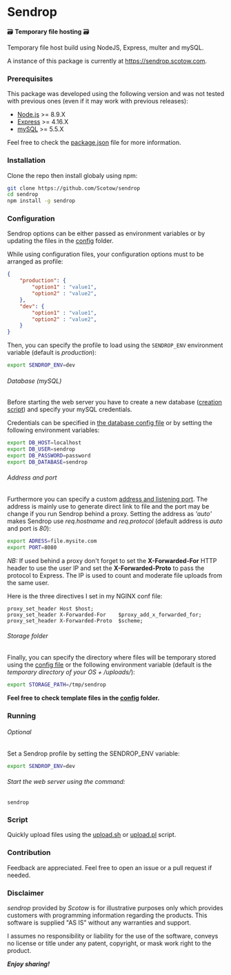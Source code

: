 # Sendrop
🗃 **Temporary file hosting** 🗃

Temporary file host build using NodeJS, Express, multer and mySQL.

A instance of this package is currently at https://sendrop.scotow.com.

### Prerequisites

This package was developed using the following version and was not tested with previous ones (even if it may work with previous releases):

* [Node.js](http://nodejs.org) >= 8.9.X
* [Express](https://expressjs.com) >= 4.16.X
* [mySQL](https://www.mysql.com) >= 5.5.X

Feel free to check the [package.json](https://github.com/Scotow/sendrop/blob/master/package.json) file for more information.

### Installation

Clone the repo then install globaly using npm:

```sh
git clone https://github.com/Scotow/sendrop
cd sendrop
npm install -g sendrop
```

### Configuration

Sendrop options can be either passed as environment variables or by updating the files in the [config](https://github.com/Scotow/sendrop/tree/master/config) folder.

While using configuration files, your configuration options must to be arranged as profile:

```json
{
    "production": {
        "option1" : "value1",
        "option2" : "value2",
    },
    "dev": {
        "option1" : "value1",
        "option2" : "value2",
    }
}
```

Then, you can specify the profile to load using the `SENDROP_ENV` environment variable (default is *production*):

```bash
export SENDROP_ENV=dev
```

###### Database (mySQL)

Before starting the web server you have to create a new database ([creation script](https://github.com/Scotow/sendrop/blob/master/sendrop_mysql.sql)) and specify your mySQL credentials.

Credentials can be specified in [the database config file](https://github.com/Scotow/sendrop/blob/master/config/database.json) or by setting the following environment variables:

```bash
export DB_HOST=localhost
export DB_USER=sendrop
export DB_PASSWORD=password
export DB_DATABASE=sendrop
```

###### Address and port

Furthermore you can specify a custom [address and listening port](https://github.com/Scotow/sendrop/blob/master/config/site.json). The address is mainly use to generate direct link to file and the port may be change if you run Sendrop behind a proxy. Setting the address as *'auto'* makes Sendrop use *req.hostname* and *req.protocol* (default address is *auto* and port is *80*):

```bash
export ADRESS=file.mysite.com
export PORT=8080
```

*NB:* If used behind a proxy don't forget to set the **X-Forwarded-For** HTTP header to use the user IP and set the **X-Forwarded-Proto** to pass the protocol to Express. The IP is used to count and moderate file uploads from the same user.

Here is the three directives I set in my NGINX conf file:

```nginx
proxy_set_header Host $host;
proxy_set_header X-Forwarded-For    $proxy_add_x_forwarded_for;
proxy_set_header X-Forwarded-Proto  $scheme;
```

###### Storage folder

Finally, you can specify the directory where files will be temporary stored using the [config file](https://github.com/Scotow/sendrop/blob/master/config/storage.json) or the following environment variable (default is the *temporary directory of your OS + /uploads/*):

```bash
export STORAGE_PATH=/tmp/sendrop
```

**Feel free to check template files in the [config](https://github.com/Scotow/sendrop/tree/master/config) folder.**

### Running

###### *Optional*

Set a Sendrop profile by setting the SENDROP_ENV variable:

```bash
export SENDROP_ENV=dev
```

###### Start the web server using the command:

`sendrop`

### Script

Quickly upload files using the [upload.sh](https://github.com/Scotow/sendrop/blob/master/upload.sh) or [upload.pl](https://github.com/Scotow/sendrop/blob/master/upload.pl) script.

### Contribution

Feedback are appreciated. Feel free to open an issue or a pull request if needed.

### Disclaimer

*sendrop* provided by *Scotow* is for illustrative purposes only which provides customers with programming information regarding the products. This software is supplied "AS IS" without any warranties and support.

I assumes no responsibility or liability for the use of the software, conveys no license or title under any patent, copyright, or mask work right to the product.

***Enjoy sharing!***
